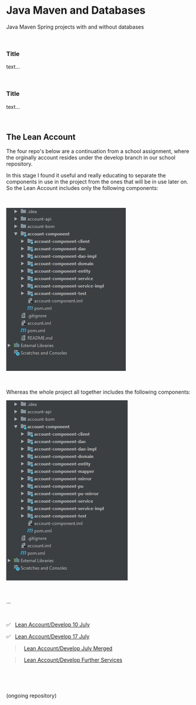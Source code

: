 # Java Maven and Databases

Java Maven Spring projects with and without databases

<br>

### Title

text...

<br>

### Title

text...

<br>

## The Lean Account

The four repo's below are a continuation from a school assignment, where the orginally account resides under the develop branch in our school repository.

In this stage I found it useful and really educating to separate the components in use in the project from the ones that will be in use later on. So the Lean Account includes only the following components: 

<br>

![the components in the lean account](/images/components_lean_acc.jpg)

<br>

Whereas the whole project all together includes the following components:

![the components all together](/images/components_alltogether.jpg)  

<br>

...
 

<br>

✅ &nbsp; [Lean Account/Develop 10 July](https://github.com/evajavadev/Lean_AccountDevelop10July)

✅ &nbsp; [Lean Account/Develop 17 July](https://github.com/evajavadev/Lean_AccountDevelop17July)

> &nbsp; [Lean Account/Develop July Merged](https://github.com/evajavadev/Lean_AccountDevelopJulyMerged) 

> &nbsp; [Lean Account/Develop Further Services](https://github.com/evajavadev/Lean_AccountDevelopFurtherServices) 

<br>
<br>
<br>

(ongoing repository)
